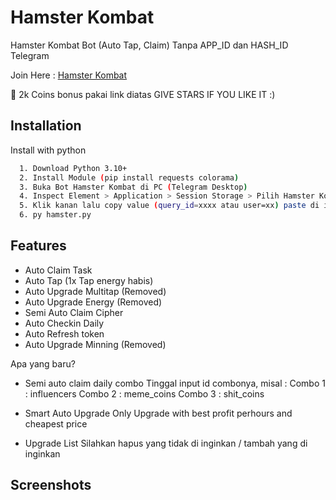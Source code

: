 ﻿
# Hamster Kombat

Hamster Kombat Bot (Auto Tap, Claim) Tanpa APP_ID dan HASH_ID Telegram

Join Here : [Hamster Kombat](https://t.me/hamster_komBat_bot/start?startapp=kentId968480911)

💸  2k Coins bonus pakai link diatas
GIVE STARS IF YOU LIKE IT :)

## Installation

Install with python

```bash
  1. Download Python 3.10+
  2. Install Module (pip install requests colorama)
  3. Buka Bot Hamster Kombat di PC (Telegram Desktop)
  4. Inspect Element > Application > Session Storage > Pilih Hamster Kombat > Ambil tgWebAppData
  5. Klik kanan lalu copy value (query_id=xxxx atau user=xx) paste di initdata.txt
  6. py hamster.py

```


## Features

- Auto Claim Task 
- Auto Tap (1x Tap energy habis)
- Auto Upgrade Multitap (Removed)
- Auto Upgrade Energy (Removed)
- Semi Auto Claim Cipher
- Auto Checkin Daily
- Auto Refresh token
- Auto Upgrade Minning (Removed)

Apa yang baru?
- Semi auto claim daily combo
  Tinggal input id combonya, misal :
  Combo 1 : influencers
  Combo 2 : meme_coins
  Combo 3 : shit_coins

- Smart Auto Upgrade
  Only Upgrade with best profit perhours and cheapest price

- Upgrade List
  Silahkan hapus yang tidak di inginkan / tambah yang di inginkan

## Screenshots


